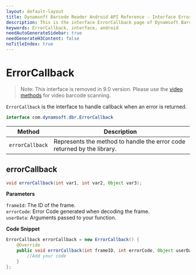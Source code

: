 ```yaml
---
layout: default-layout
title: Dynamsoft Barcode Reader Android API Reference - Interface ErrorCallback
description: This is the interface ErrorCallback page of Dynamsoft Barcode Reader for Android SDK.
keywords: ErrorCallback, interface, android
needAutoGenerateSidebar: true
needGenerateH3Content: false
noTitleIndex: true
---
```


# ErrorCallback

> Note:
> This interface is removed in 9.0 version. Please use the [video methods](primary-video.md) for video barcode scanning.

`ErrorCallback` is the interface to handle callback when an error is returned.

```java
interface com.dynamsoft.dbr.ErrorCallback
```

| Method | Description |
| ------ | ----------- |
| `errorCallback` | Represents the method to handle the error code returned by the library. |

## errorCallback

```java
void errorCallback(int var1, int var2, Object var3);
```

**Parameters**

`frameId`: The ID of the frame.  
`errorCode`: Error Code generated when decoding the frame.  
`userData`: Arguments passed to your function.

**Code Snippet**

```java
ErrorCallback errorCallback = new ErrorCallback() {
    @Override
    public void errorCallback(int frameID, int errorCode, Object userData) {
        //Add your code     
    }
};
```
